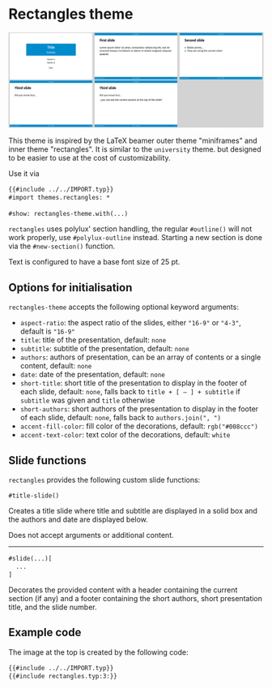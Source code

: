 # Rectangles theme

![rectangles](rectangles.png)

This theme is inspired by the LaTeX beamer outer theme "miniframes" and inner theme "rectangles". It is similar to the `university` theme. but designed to be easier to use at the cost of customizability.

Use it via
```typ
{{#include ../../IMPORT.typ}}
#import themes.rectangles: *

#show: rectangles-theme.with(...)
```

`rectangles` uses polylux' section handling, the regular `#outline()` will not work
properly, use `#polylux-outline` instead.
Starting a new section is done via the `#new-section()` function.

Text is configured to have a base font size of 25 pt.

## Options for initialisation
`rectangles-theme` accepts the following optional keyword arguments:

- `aspect-ratio`: the aspect ratio of the slides, either `"16-9"` or `"4-3"`,
  default is `"16-9"`
- `title`: title of the presentation, default: `none`
- `subtitle`: subtitle of the presentation, default: `none`
- `authors`: authors of presentation, can be an array of contents or a single content, default: `none`
- `date`: date of the presentation, default: `none`
- `short-title`: short title of the presentation to display in the footer of each slide, default: `none`, falls back to `title + [ – ] + subtitle` if `subtitle` was given and `title` otherwise
- `short-authors`: short authors of the presentation to display in the footer of each slide, default: `none`, falls back to `authors.join(", ")`
- `accent-fill-color`: fill color of the decorations, default: `rgb("#008ccc")`
- `accent-text-color`: text color of the decorations, default: `white`

## Slide functions
`rectangles` provides the following custom slide functions:

```typ
#title-slide()
```
Creates a title slide where title and subtitle are displayed in a solid box and the authors and date are displayed below.

Does not accept arguments or additional content.

---

```typ
#slide(...)[
  ...
]
```
Decorates the provided content with a header containing the current section (if any) and a footer containing the short authors, short presentation title, and the slide number.

## Example code
The image at the top is created by the following code:
```typ
{{#include ../../IMPORT.typ}}
{{#include rectangles.typ:3:}}
```
